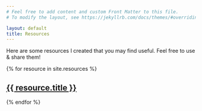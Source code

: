 ```yaml
---
# Feel free to add content and custom Front Matter to this file.
# To modify the layout, see https://jekyllrb.com/docs/themes/#overriding-theme-defaults

layout: default
title: Resources
---
```


Here are some resources I created that you may find useful. Feel free to use & share them!

{% for resource in site.resources %}
  <h2>
    <a href="{{ resource.url }}">
      {{ resource.title }} 
    </a>
  </h2>
{% endfor %}